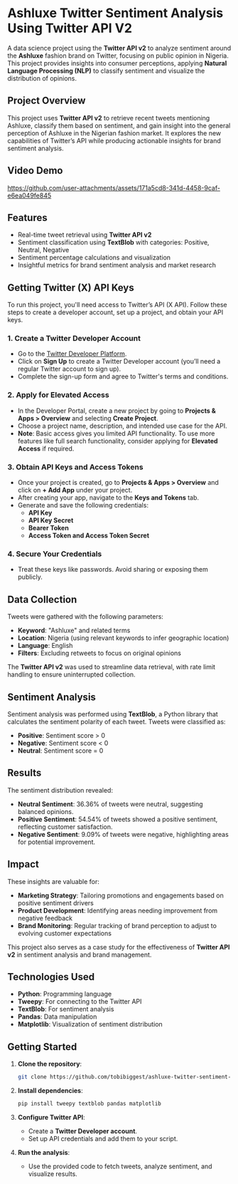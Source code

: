 # Ashluxe Twitter Sentiment Analysis Using Twitter API V2

A data science project using the **Twitter API v2** to analyze sentiment around the **Ashluxe** fashion brand on Twitter, focusing on public opinion in Nigeria. This project provides insights into consumer perceptions, applying **Natural Language Processing (NLP)** to classify sentiment and visualize the distribution of opinions.

## Project Overview
This project uses **Twitter API v2** to retrieve recent tweets mentioning Ashluxe, classify them based on sentiment, and gain insight into the general perception of Ashluxe in the Nigerian fashion market. It explores the new capabilities of Twitter’s API while producing actionable insights for brand sentiment analysis.

## Video Demo
https://github.com/user-attachments/assets/171a5cd8-341d-4458-9caf-e6ea049fe845

## Features
- Real-time tweet retrieval using **Twitter API v2**
- Sentiment classification using **TextBlob** with categories: Positive, Neutral, Negative
- Sentiment percentage calculations and visualization
- Insightful metrics for brand sentiment analysis and market research


## Getting Twitter (X) API Keys

To run this project, you'll need access to Twitter’s API (X API). Follow these steps to create a developer account, set up a project, and obtain your API keys.

### 1. Create a Twitter Developer Account
   - Go to the [Twitter Developer Platform](https://developer.twitter.com/).
   - Click on **Sign Up** to create a Twitter Developer account (you’ll need a regular Twitter account to sign up).
   - Complete the sign-up form and agree to Twitter's terms and conditions.

### 2. Apply for Elevated Access
   - In the Developer Portal, create a new project by going to **Projects & Apps > Overview** and selecting **Create Project**.
   - Choose a project name, description, and intended use case for the API.
   - **Note**: Basic access gives you limited API functionality. To use more features like full search functionality, consider applying for **Elevated Access** if required.

### 3. Obtain API Keys and Access Tokens
   - Once your project is created, go to **Projects & Apps > Overview** and click on **+ Add App** under your project.
   - After creating your app, navigate to the **Keys and Tokens** tab.
   - Generate and save the following credentials:
     - **API Key**
     - **API Key Secret**
     - **Bearer Token**
     - **Access Token and Access Token Secret**

### 4. Secure Your Credentials
   - Treat these keys like passwords. Avoid sharing or exposing them publicly.

## Data Collection
Tweets were gathered with the following parameters:
- **Keyword**: "Ashluxe" and related terms
- **Location**: Nigeria (using relevant keywords to infer geographic location)
- **Language**: English
- **Filters**: Excluding retweets to focus on original opinions

The **Twitter API v2** was used to streamline data retrieval, with rate limit handling to ensure uninterrupted collection.

## Sentiment Analysis
Sentiment analysis was performed using **TextBlob**, a Python library that calculates the sentiment polarity of each tweet. Tweets were classified as:
- **Positive**: Sentiment score > 0
- **Negative**: Sentiment score < 0
- **Neutral**: Sentiment score = 0

## Results
The sentiment distribution revealed:
- **Neutral Sentiment**: 36.36% of tweets were neutral, suggesting balanced opinions.
- **Positive Sentiment**: 54.54% of tweets showed a positive sentiment, reflecting customer satisfaction.
- **Negative Sentiment**: 9.09% of tweets were negative, highlighting areas for potential improvement.

## Impact
These insights are valuable for:
- **Marketing Strategy**: Tailoring promotions and engagements based on positive sentiment drivers
- **Product Development**: Identifying areas needing improvement from negative feedback
- **Brand Monitoring**: Regular tracking of brand perception to adjust to evolving customer expectations

This project also serves as a case study for the effectiveness of **Twitter API v2** in sentiment analysis and brand management.

## Technologies Used
- **Python**: Programming language
- **Tweepy**: For connecting to the Twitter API
- **TextBlob**: For sentiment analysis
- **Pandas**: Data manipulation
- **Matplotlib**: Visualization of sentiment distribution

## Getting Started
1. **Clone the repository**:
   ```bash
   git clone https://github.com/tobibiggest/ashluxe-twitter-sentiment-analysis-using-twitter-api.git
   ```
2. **Install dependencies**:
   ```bash
   pip install tweepy textblob pandas matplotlib
   ```
3. **Configure Twitter API**: 
   - Create a **Twitter Developer account**.
   - Set up API credentials and add them to your script.

4. **Run the analysis**:
   - Use the provided code to fetch tweets, analyze sentiment, and visualize results.

